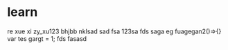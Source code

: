 # learn
re
xue xi
zy_xu123
bhjbb
nklsad
sad
fsa
123sa
fds
saga
eg
fuagegan2()=>{}
var tes
gargt = 1;
fds
fasasd